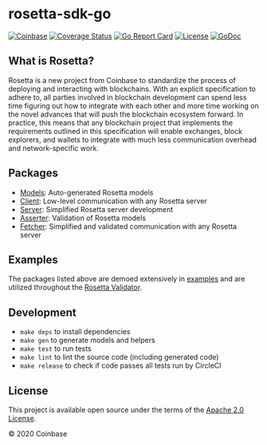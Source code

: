 # rosetta-sdk-go

[![Coinbase](https://circleci.com/gh/coinbase/rosetta-sdk-go/tree/master.svg?style=shield)](https://circleci.com/gh/coinbase/rosetta-sdk-go/tree/master)
[![Coverage Status](https://coveralls.io/repos/github/coinbase/rosetta-sdk-go/badge.svg)](https://coveralls.io/github/coinbase/rosetta-sdk-go)
[![Go Report Card](https://goreportcard.com/badge/github.com/coinbase/rosetta-sdk-go)](https://goreportcard.com/report/github.com/coinbase/rosetta-sdk-go)
[![License](https://img.shields.io/github/license/coinbase/rosetta-sdk-go.svg)](https://github.com/coinbase/rosetta-sdk-go/blob/master/LICENSE.txt)
[![GoDoc](https://img.shields.io/badge/go.dev-reference-007d9c?logo=go&logoColor=white&style=shield)](https://pkg.go.dev/github.com/coinbase/rosetta-sdk-go?tab=overview)

## What is Rosetta?
Rosetta is a new project from Coinbase to standardize the process
of deploying and interacting with blockchains. With an explicit
specification to adhere to, all parties involved in blockchain
development can spend less time figuring out how to integrate
with each other and more time working on the novel advances that
will push the blockchain ecosystem forward. In practice, this means
that any blockchain project that implements the requirements outlined
in this specification will enable exchanges, block explorers,
and wallets to integrate with much less communication overhead
and network-specific work.

## Packages
* [Models](models): Auto-generated Rosetta models
* [Client](client): Low-level communication with any Rosetta server
* [Server](server): Simplified Rosetta server development
* [Asserter](asserter): Validation of Rosetta models
* [Fetcher](fetcher): Simplified and validated communication with
any Rosetta server

## Examples
The packages listed above are demoed extensively in
[examples](examples) and are utilized throughout the
[Rosetta Validator](https://github.com/coinbase/rosetta-validator).

## Development
* `make deps` to install dependencies
* `make gen` to generate models and helpers
* `make test` to run tests
* `make lint` to lint the source code (including generated code)
* `make release` to check if code passes all tests run by CircleCI

## License
This project is available open source under the terms of the [Apache 2.0 License](https://opensource.org/licenses/Apache-2.0).

© 2020 Coinbase
